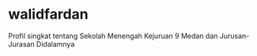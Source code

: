 # walidfardan
Profil singkat tentang Sekolah Menengah Kejuruan 9 Medan dan Jurusan-Jurasan Didalamnya

